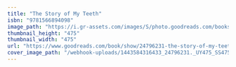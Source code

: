 ```yaml
---
title: "The Story of My Teeth"
isbn: "9781566894098"
image_path: "https://i.gr-assets.com/images/S/photo.goodreads.com/books/1429098006i/24796231._UY475_SS475_.jpg"
thumbnail_height: "475"
thumbnail_width: "475"
url: "https://www.goodreads.com/book/show/24796231-the-story-of-my-teeth"
cover_image_path: "/webhook-uploads/1443584316433_24796231._UY475_SS475_.jpg"
---
```


